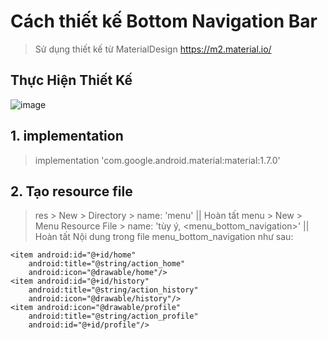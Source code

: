# Cách thiết kế Bottom Navigation Bar
> Sử dụng thiết kế từ MaterialDesign https://m2.material.io/

## Thực Hiện Thiết Kế 
![image](https://user-images.githubusercontent.com/84958646/210090684-97db25ee-6b5d-4cfa-b543-182d7905769f.png)

## 1. implementation
> implementation 'com.google.android.material:material:1.7.0'

## 2. Tạo resource file

> res > New > Directory > name: 'menu'   || Hoàn tất
>  menu > New > Menu Resource File > name: 'tùy ý, <menu_bottom_navigation>' || Hoàn tất
> Nội dung trong file menu_bottom_navigation như sau:

    <item android:id="@+id/home"
        android:title="@string/action_home"
        android:icon="@drawable/home"/>
    <item android:id="@+id/history"
        android:title="@string/action_history"
        android:icon="@drawable/history"/>
    <item android:icon="@drawable/profile"
        android:title="@string/action_profile"
        android:id="@+id/profile"/>

